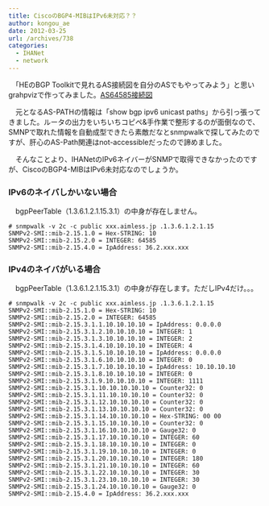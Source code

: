 ```yaml
---
title: CiscoのBGP4-MIBはIPv6未対応？？
author: kongou_ae
date: 2012-03-25
url: /archives/738
categories:
  - IHANet
  - network
---
```

　「HEのBGP Toolkitで見れるAS接続図を自分のASでもやってみよう」と思いgrahpvizで作ってみました。<a href="http://dns3.aimless.jp/asgraph.gif" title="AS64585接続図" target="_blank">AS64585接続図</a>

　元となるAS-PATHの情報は「show bgp ipv6 unicast paths」から引っ張ってきました。ルータの出力をいちいちコピペ&手作業で整形するのが面倒なので、SMNPで取れた情報を自動成型できたら素敵だなとsnmpwalkで探してみたのですが、肝心のAS-Path関連はnot-accessibleだったので諦めました。

　そんなことより、IHANetのIPv6ネイバーがSNMPで取得できなかったのですが、CiscoのBGP4-MIBはIPv6未対応なのでしょうか。

### IPv6のネイバしかいない場合

　bgpPeerTable（1.3.6.1.2.1.15.3.1）の中身が存在しません。

<pre><code># snmpwalk -v 2c -c public xxx.aimless.jp .1.3.6.1.2.1.15
SNMPv2-SMI::mib-2.15.1.0 = Hex-STRING: 10 
SNMPv2-SMI::mib-2.15.2.0 = INTEGER: 64585
SNMPv2-SMI::mib-2.15.4.0 = IpAddress: 36.2.xxx.xxx
</code></pre>

### IPv4のネイバがいる場合

　bgpPeerTable（1.3.6.1.2.1.15.3.1）の中身が存在します。ただしIPv4だけ。。。

<pre><code># snmpwalk -v 2c -c public xxx.aimless.jp .1.3.6.1.2.1.15
SNMPv2-SMI::mib-2.15.1.0 = Hex-STRING: 10 
SNMPv2-SMI::mib-2.15.2.0 = INTEGER: 64585
SNMPv2-SMI::mib-2.15.3.1.1.10.10.10.10 = IpAddress: 0.0.0.0
SNMPv2-SMI::mib-2.15.3.1.2.10.10.10.10 = INTEGER: 1
SNMPv2-SMI::mib-2.15.3.1.3.10.10.10.10 = INTEGER: 2
SNMPv2-SMI::mib-2.15.3.1.4.10.10.10.10 = INTEGER: 4
SNMPv2-SMI::mib-2.15.3.1.5.10.10.10.10 = IpAddress: 0.0.0.0
SNMPv2-SMI::mib-2.15.3.1.6.10.10.10.10 = INTEGER: 0
SNMPv2-SMI::mib-2.15.3.1.7.10.10.10.10 = IpAddress: 10.10.10.10
SNMPv2-SMI::mib-2.15.3.1.8.10.10.10.10 = INTEGER: 0
SNMPv2-SMI::mib-2.15.3.1.9.10.10.10.10 = INTEGER: 1111
SNMPv2-SMI::mib-2.15.3.1.10.10.10.10.10 = Counter32: 0
SNMPv2-SMI::mib-2.15.3.1.11.10.10.10.10 = Counter32: 0
SNMPv2-SMI::mib-2.15.3.1.12.10.10.10.10 = Counter32: 0
SNMPv2-SMI::mib-2.15.3.1.13.10.10.10.10 = Counter32: 0
SNMPv2-SMI::mib-2.15.3.1.14.10.10.10.10 = Hex-STRING: 00 00 
SNMPv2-SMI::mib-2.15.3.1.15.10.10.10.10 = Counter32: 0
SNMPv2-SMI::mib-2.15.3.1.16.10.10.10.10 = Gauge32: 0
SNMPv2-SMI::mib-2.15.3.1.17.10.10.10.10 = INTEGER: 60
SNMPv2-SMI::mib-2.15.3.1.18.10.10.10.10 = INTEGER: 0
SNMPv2-SMI::mib-2.15.3.1.19.10.10.10.10 = INTEGER: 0
SNMPv2-SMI::mib-2.15.3.1.20.10.10.10.10 = INTEGER: 180
SNMPv2-SMI::mib-2.15.3.1.21.10.10.10.10 = INTEGER: 60
SNMPv2-SMI::mib-2.15.3.1.22.10.10.10.10 = INTEGER: 30
SNMPv2-SMI::mib-2.15.3.1.23.10.10.10.10 = INTEGER: 30
SNMPv2-SMI::mib-2.15.3.1.24.10.10.10.10 = Gauge32: 0
SNMPv2-SMI::mib-2.15.4.0 = IpAddress: 36.2.xxx.xxx
</code></pre>
